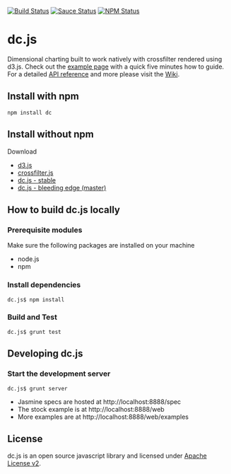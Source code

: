 [![Build Status](https://api.travis-ci.org/dc-js/dc.js.png?branch=master)](http://travis-ci.org/dc-js/dc.js)
[![Sauce Status](https://saucelabs.com/buildstatus/sclevine)](https://saucelabs.com/u/sclevine)
[![NPM Status](https://badge.fury.io/js/dc.png)](http://badge.fury.io/js/dc)

dc.js
=====

Dimensional charting built to work natively with crossfilter rendered using d3.js. Check out the
[example page](http://dc-js.github.com/dc.js/) with a quick five minutes how to guide. For a
detailed [API reference](https://github.com/dc-js/dc.js/blob/master/web/docs/api-1.6.0.md) and
more please visit the [Wiki](https://github.com/dc-js/dc.js/wiki).


Install with npm
--------------------
```
npm install dc
```


Install without npm
--------------------
Download
* [d3.js](https://github.com/mbostock/d3)
* [crossfilter.js](https://github.com/square/crossfilter)
* [dc.js - stable](https://github.com/dc-js/dc.js/releases)
* [dc.js - bleeding edge (master)](https://github.com/dc-js/dc.js)


How to build dc.js locally
---------------------------

### Prerequisite modules

Make sure the following packages are installed on your machine
* node.js
* npm

### Install dependencies
```
dc.js$ npm install
```

### Build and Test
```
dc.js$ grunt test
```

Developing dc.js
----------------

### Start the development server
```
dc.js$ grunt server
```

* Jasmine specs are hosted at http://localhost:8888/spec
* The stock example is at http://localhost:8888/web
* More examples are at http://localhost:8888/web/examples

License
--------------------

dc.js is an open source javascript library and licensed under
[Apache License v2](http://www.apache.org/licenses/LICENSE-2.0.html).

